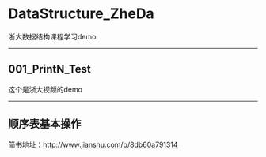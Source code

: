 # DataStructure_ZheDa
浙大数据结构课程学习demo

-----------
001_PrintN_Test
-----------
这个是浙大视频的demo

----------
顺序表基本操作
----------
简书地址：http://www.jianshu.com/p/8db60a791314




